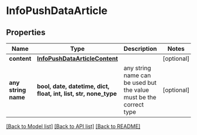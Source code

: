 # InfoPushDataArticle


## Properties
Name | Type | Description | Notes
------------ | ------------- | ------------- | -------------
**content** | [**InfoPushDataArticleContent**](InfoPushDataArticleContent.md) |  | [optional] 
**any string name** | **bool, date, datetime, dict, float, int, list, str, none_type** | any string name can be used but the value must be the correct type | [optional]

[[Back to Model list]](../README.md#documentation-for-models) [[Back to API list]](../README.md#documentation-for-api-endpoints) [[Back to README]](../README.md)


